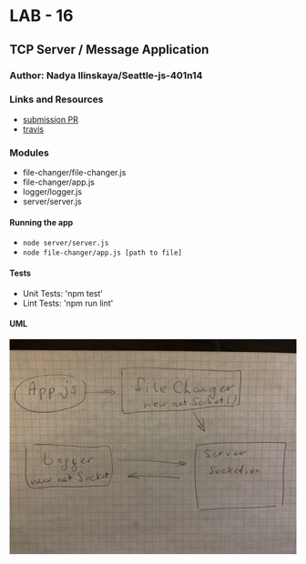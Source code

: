 # LAB - 16
## TCP Server / Message Application

### Author: Nadya Ilinskaya/Seattle-js-401n14

### Links and Resources
* [submission PR](https://github.com/nadili-401-advanced-javascript/lab-16/pull/1)
* [travis](https://travis-ci.com/nadili-401-advanced-javascript/lab-16)

### Modules
* file-changer/file-changer.js
* file-changer/app.js
* logger/logger.js
* server/server.js

#### Running the app
* `node server/server.js`
* `node file-changer/app.js [path to file]`

#### Tests
* Unit Tests: 'npm test'
* Lint Tests: 'npm run lint' 


#### UML
![ UML for the 'callbacks' part of the application ](/assets/lab-16-uml.jpg)